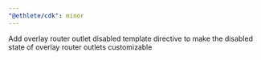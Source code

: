 ```yaml
---
"@ethlete/cdk": minor
---
```


Add overlay router outlet disabled template directive to make the disabled state of overlay router outlets customizable
